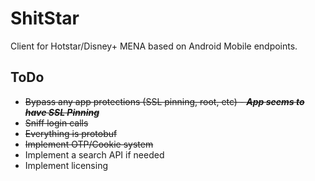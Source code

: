 # ShitStar
Client for Hotstar/Disney+ MENA based on Android Mobile endpoints.

## ToDo
* ~~Bypass any app protections (SSL pinning, root, etc) - **_App seems to have SSL Pinning_**~~
* ~~Sniff login calls~~
* ~~Everything is protobuf~~
* ~~Implement OTP/Cookie system~~
* Implement a search API if needed
* Implement licensing